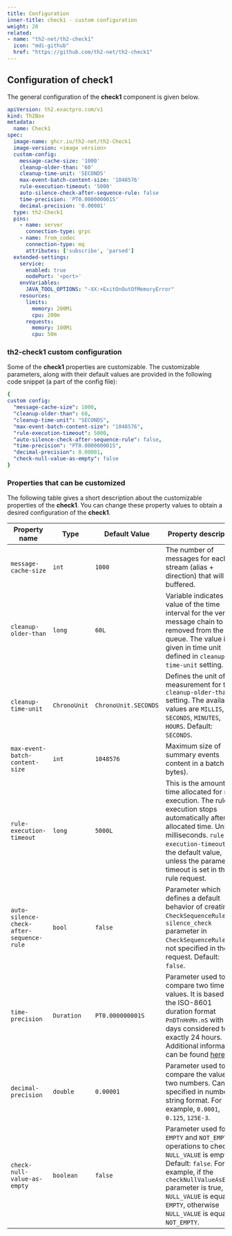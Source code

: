 ```yaml
---
title: Configuration
inner-title: check1 - custom configuration
weight: 20
related:
- name: "th2-net/th2-check1"
  icon: "mdi-github"
  href: "https://github.com/th2-net/th2-check1"
---
```


## Configuration of check1
The general configuration of the **check1** component is given below. 

```yaml [check1.yml]
apiVersion: th2.exactpro.com/v1
kind: Th2Box
metadata:
  name: Check1
spec:
  image-name: ghcr.io/th2-net/th2-Check1
  image-version: <image version>
  custom-config:
    message-cache-size: '1000'
    cleanup-older-than: '60'
    cleanup-time-unit: 'SECONDS'
    max-event-batch-content-size: '1048576'
    rule-execution-timeout: '5000'
    auto-silence-check-after-sequence-rule: false
    time-precision: 'PT0.000000001S'
    decimal-precision: '0.00001'
  type: th2-Check1
  pins:
    - name: server
      connection-type: grpc
    - name: from_codec
      connection-type: mq
      attributes: ['subscribe', 'parsed']
  extended-settings:
    service:
      enabled: true
      nodePort: '<port>'
    envVariables:
      JAVA_TOOL_OPTIONS: "-XX:+ExitOnOutOfMemoryError"
    resources:
      limits:
        memory: 200Mi
        cpu: 200m
      requests:
        memory: 100Mi
        cpu: 50m
```

### th2-check1 custom configuration
Some of the **check1** properties are customizable. The customizable parameters, along with their default values are provided in the following code snippet (a part of the config file):
```yaml
{
custom config:
  "message-cache-size": 1000,
  "cleanup-older-than": 60,
  "cleanup-time-unit": "SECONDS",
  "max-event-batch-content-size": "1048576",
  "rule-execution-timeout": 5000,
  "auto-silence-check-after-sequence-rule": false,
  "time-precision": "PT0.000000001S",
  "decimal-precision": 0.00001,
  "check-null-value-as-empty": false
}   
```
### Properties that can be customized
The following table gives a short description about the customizable properties of the **check1**. You can change these property values to obtain a desired configuration of the **check1**.

|Property name|Type|Default Value|Property description|
|---|---|---|---|
|`message-cache-size`|`int`|`1000`|The number of messages for each stream (alias + direction) that will be buffered.|
|`cleanup-older-than`|`long`|`60L`|Variable indicates the value of the time interval for the verified message chain to be removed from the queue. The value is given in time unit defined in `cleanup-time-unit` setting.|
|`cleanup-time-unit`|`ChronoUnit`|`ChronoUnit.SECONDS`|Defines the unit of measurement for the `cleanup-older-than` setting. The available values are `MILLIS`, `SECONDS`, `MINUTES`, `HOURS`. Default: `SECONDS`.|
|`max-event-batch-content-size`|`int`|`1048576`|Maximum size of summary events content in a batch (in bytes).|  
|`rule-execution-timeout`|`long`|`5000L`|This is the amount of time allocated for rule execution. The rule execution stops automatically after the allocated time. Unit is milliseconds. `rule-execution-timeout`  is the default value, unless the parameter timeout is set in the rule request.|
|`auto-silence-check-after-sequence-rule`|`bool`|`false`|Parameter which defines a default behavior of creating `CheckSequenceRule`, if `silence_check` parameter in `CheckSequenceRule` is not specified in the request. Default: `false`.|
|`time-precision`|`Duration`|`PT0.000000001S`|Parameter used to compare two time values. It is based on the ISO-8601 duration format `PnDTnHnMn.nS` with days considered to be exactly 24 hours. Additional information can be found [here](https://docs.oracle.com/en/java/javase/11/docs/api/java.base/java/time/Duration.html#parse(java.lang.CharSequence)).|
|`decimal-precision`|`double`|`0.00001`|Parameter used to compare the value of two numbers. Can be specified in number or string format. For example, `0.0001`, `0.125`, `125E-3`.|
|`check-null-value-as-empty`|`boolean`|`false`|Parameter used for `EMPTY` and `NOT_EMPTY` operations to check if `NULL_VALUE` is empty. Default: `false`. For example, if the `checkNullValueAsEmpty` parameter is true, then `NULL_VALUE` is equal to `EMPTY`, otherwise `NULL_VALUE` is equal to `NOT_EMPTY`.|




